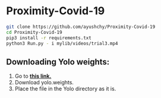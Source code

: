 # Proximity-Covid-19
```bash
git clone https://github.com/ayushchy/Proximity-Covid-19
cd Proximity-Covid-19
pip3 install -r requirements.txt
python3 Run.py - i mylib/videos/trial3.mp4
```
## Downloading Yolo weights:
1. Go to [**this link.**](https://drive.google.com/drive/folders/1c6Txz1yiQApu0x93pHxFVo_fjxSLdUC0?usp=sharing) 
2. Download yolo.weights.
3. Place the file in the Yolo directory as it is.

